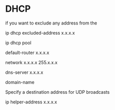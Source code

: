# DHCP

if you want to exclude any address from the 

ip dhcp excluded-address x.x.x.x


ip dhcp pool <name of the pool>


default-router x.x.x.x 

network x.x.x.x 255.x.x.x

dns-server x.x.x.x

domain-name <name of domain name>


Specify a destination address for UDP broadcasts

ip helper-address x.x.x.x 